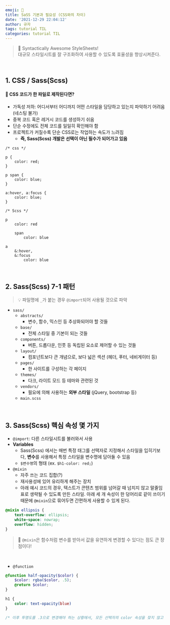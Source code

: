 ```yaml
---
emoji: 🌱
title: SaSS 기본과 필요성 (CSS와의 차이)
date: '2021-12-29 22:04:12'
author: 규자
tags: tutorial TIL
categories: tutorial TIL
---
```

> 📌 Syntactically Awesome StyleSheets!<br/> 대규모 스타일시트를 잘 구조화하여 사용할 수 있도록 효율셩을 향상시켜준다. 

<br/>

## 1. CSS / Sass(Scss)
#### 📌 CSS 코드가 한 파일로 제작된다면?
- 가독성 저하: 어디서부터 어디까지 어떤 스타일을 담당하고 있는지 파악하기 어려움 (네스팅 불가)
- 중복 코드 혹은 레거시 코드를 생성하기 쉬움
- 단순 수정에도 전체 코드를 일일히 확인해야 함
- 프로젝트가 커질수록 단순 CSS로는 작업하는 속도가 느려짐
    - **즉, Sass(Scss) 개발은 선택이 아닌 필수가 되어가고 있음**
```
/* css */

p {
    color: red;
}

p span {
    color: blue;
}

a:hover, a:focus {
    color: blue;
}
```
```
/* Scss */

p
    color: red

    span
        color: blue

a   
    &:hover,
    &:focus
        color: blue

```

<br/>

## 2. Sass(Scss) 7-1 패턴
> 💡 파일명에 `_`가 붙는 경우 `@import`되어 사용될 것으로 파악
- `sass/`
    - `abstracts/`
        - 변수, 함수, 믹스인 등 추상화되어야 할 것들
    - `base/`
        - 전체 스타일 중 기본이 되는 것들
    - `components/`
        - 버튼, 드롭다운, 인풋 등 독립된 요소로 제어할 수 있는 것들
    - `layout/`
        - 컴포넌트보다 큰 개념으로, 보다 넓은 섹션 (헤더, 푸터, 네비게이터 등)
    - `pages/`
        - 한 사이트를 구성하는 각 페이지
    - `themes/`
        - 다크, 라이트 모드 등 테마와 관련된 것
    - `vendors/`
        - 필요에 의해 사용하는 **외부 스타일** (jQuery, bootstrap 등)
    - `main.scss`

<br/>

## 3. Sass(Scss) 핵심 속성 몇 가지
- `@import`: 다른 스타일시트를 불러와서 사용
- **Variables**
    - Sass(Scss) 에서는 매번 특정 태그를 선택자로 지정해서 스타일을 입히기보다, **변수**를 사용해서 특정 스타일을 변수명에 담아둘 수 있음
    - `$변수명`의 형태 (ex. `$h1-color: red;`)
- `@mixin`
    - 자주 쓰는 코드 집합(?)
    - 재사용성에 있어 유리하게 해주는 장치
    - 아래 예시 코드의 경우, 텍스트가 콘텐츠 범위를 넘어갈 때 넘치지 않고 말줄임표로 생략될 수 있도록 만든 스타일. 아래 세 개 속성이 한 덩어리로 같이 쓰이기 때문에 `@mixin`으로 묶어두면 간편하게 사용할 수 있게 된다.
```scss
@mixin ellipsis {
    text-overflow: ellipsis;
    white-space: nowrap;
    overflow: hidden;
}
```
> 📌 `@mixin`은 함수처럼 변수를 받아서 값을 유연하게 변경할 수 있다는 점도 큰 장점이다!

<br/>

- `@function`
```scss
@function half-opacity($color) {
    $color: rgba($color, .5);
    @return $color;
}

h1 {
    color: text-opacity(blue)
}

/* 이후 투명도를 .3으로 변경해야 하는 상황에서, 모든 선택자의 color 속성을 찾지 않고 함수의 .5부분만 변경하면 된다. */
```

